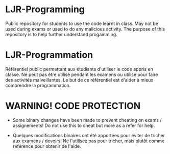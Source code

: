 # LJR-Programming
Public repository for students to use the code learnt in class. May not be used during exams or used to do any malicious activity. The purpose of this repository is to help further understand progamming.

# LJR-Programmation

Référentiel public permettant aux étudiants d'utiliser le code appris en classe. Ne peut pas être utilisé pendant les examens ou utilisé pour faire des activités malveillantes. Le but de ce référentiel est d'aider à mieux comprendre la programmation.

# WARNING! CODE PROTECTION

- Some binary changes have been made to prevent cheating on exams / assignements! Do not use this to cheat but more as a refer for help. 

- Quelques modifications binaires ont été apportées pour éviter de tricher aux examens / devoirs! Ne l'utilisez pas pour tricher, mais plutôt comme référence pour obtenir de l'aide.
